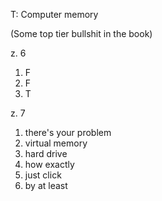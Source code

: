 T: Computer memory

(Some top tier bullshit in the book)

z. 6
1. F
2. F
3. T

z. 7
1. there's your problem
2. virtual memory
3. hard drive
4. how exactly
5. just click
6. by at least
